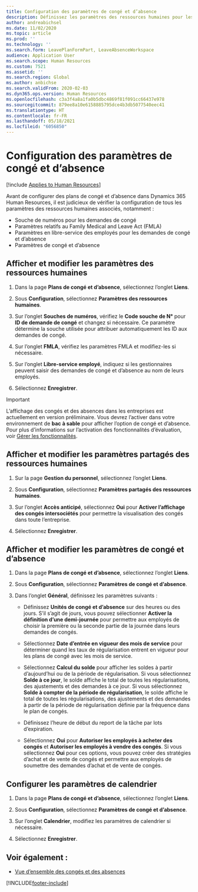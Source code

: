 ```yaml
---
title: Configuration des paramètres de congé et d’absence
description: Définissez les paramètres des ressources humaines pour les congés et les absences dans Dynamics 365 Human Resources.
author: andreabichsel
ms.date: 11/02/2020
ms.topic: article
ms.prod: ''
ms.technology: ''
ms.search.form: LeavePlanFormPart, LeaveAbsenceWorkspace
audience: Application User
ms.search.scope: Human Resources
ms.custom: 7521
ms.assetid: ''
ms.search.region: Global
ms.author: anbichse
ms.search.validFrom: 2020-02-03
ms.dyn365.ops.version: Human Resources
ms.openlocfilehash: c3a3f4a8a1fa0b5dbc4869f81f091cc66437e978
ms.sourcegitcommit: 879ee8a10e6158885795dce4b3db5077540eec41
ms.translationtype: HT
ms.contentlocale: fr-FR
ms.lasthandoff: 05/18/2021
ms.locfileid: "6056850"
---
```

# <a name="configure-leave-and-absence-parameters"></a>Configuration des paramètres de congé et d’absence

[!include [Applies to Human Resources](../includes/applies-to-hr.md)]

Avant de configurer des plans de congé et d’absence dans Dynamics 365 Human Resources, il est judicieux de vérifier la configuration de tous les paramètres des ressources humaines associés, notamment :

- Souche de numéros pour les demandes de congé
- Paramètres relatifs au Family Medical and Leave Act (FMLA)
- Paramètres en libre-service des employés pour les demandes de congé et d’absence
- Paramètres de congé et d’absence

## <a name="view-and-change-human-resources-parameters"></a>Afficher et modifier les paramètres des ressources humaines

1. Dans la page **Plans de congé et d’absence**, sélectionnez l’onglet **Liens**.

2. Sous **Configuration**, sélectionnez **Paramètres des ressources humaines**.

3. Sur l’onglet **Souches de numéros**, vérifiez le **Code souche de N°** pour **ID de demande de congé** et changez si nécessaire. Ce paramètre détermine la souche utilisée pour attribuer automatiquement les ID aux demandes de congé.

4. Sur l’onglet **FMLA**, vérifiez les paramètres FMLA et modifiez-les si nécessaire.

5. Sur l’onglet **Libre-service employé**, indiquez si les gestionnaires peuvent saisir des demandes de congé et d’absence au nom de leurs employés.

7. Sélectionnez **Enregistrer**.

>[!IMPORTANT]
>L’affichage des congés et des absences dans les entreprises est actuellement en version préliminaire. Vous devrez l’activer dans votre environnement de **bac à sable** pour afficher l’option de congé et d’absence. Pour plus d’informations sur l’activation des fonctionnalités d’évaluation, voir [Gérer les fonctionnalités](hr-admin-manage-features.md).

## <a name="view-and-change-human-resources-shared-parameters"></a>Afficher et modifier les paramètres partagés des ressources humaines

1. Sur la page **Gestion du personnel**, sélectionnez l’onglet **Liens**.

2. Sous **Configuration**, sélectionnez **Paramètres partagés des ressources humaines**.

3. Sur l’onglet **Accès anticipé**, sélectionnez **Oui** pour **Activer l’affichage des congés intersociétés** pour permettre la visualisation des congés dans toute l’entreprise.

4. Sélectionnez **Enregistrer**.

## <a name="view-and-change-leave-and-absence-parameters"></a>Afficher et modifier les paramètres de congé et d’absence

1. Dans la page **Plans de congé et d’absence**, sélectionnez l’onglet **Liens**.

2. Sous **Configuration**, sélectionnez **Paramètres de congé et d’absence**.

3. Dans l’onglet **Général**, définissez les paramètres suivants :
 
    - Définissez **Unités de congé et d’absence** sur des heures ou des jours. S’il s’agit de jours, vous pouvez sélectionner **Activer la définition d’une demi-journée** pour permettre aux employés de choisir la première ou la seconde partie de la journée dans leurs demandes de congés. 

    - Sélectionnez **Date d’entrée en vigueur des mois de service** pour déterminer quand les taux de régularisation entrent en vigueur pour les plans de congé avec les mois de service.

    - Sélectionnez **Calcul du solde** pour afficher les soldes à partir d’aujourd’hui ou de la période de régularisation. Si vous sélectionnez **Solde à ce jour**, le solde affiche le total de toutes les régularisations, des ajustements et des demandes à ce jour. Si vous sélectionnez **Solde à compter de la période de régularisation**, le solde affiche le total de toutes les régularisations, des ajustements et des demandes à partir de la période de régularisation définie par la fréquence dans le plan de congés. 

    - Définissez l’heure de début du report de la tâche par lots d’expiration.  
    
    - Sélectionnez **Oui** pour **Autoriser les employés à acheter des congés** et **Autoriser les employés à vendre des congés**. Si vous sélectionnez **Oui** pour ces options, vous pouvez créer des stratégies d’achat et de vente de congés et permettre aux employés de soumettre des demandes d’achat et de vente de congés.

## <a name="configure-calendar-parameters"></a>Configurer les paramètres de calendrier

1. Dans la page **Plans de congé et d’absence**, sélectionnez l’onglet **Liens**.

2. Sous **Configuration**, sélectionnez **Paramètres de congé et d’absence**.

3. Sur l’onglet **Calendrier**, modifiez les paramètres de calendrier si nécessaire.

4. Sélectionnez **Enregistrer**.

## <a name="see-also"></a>Voir également :

- [Vue d’ensemble des congés et des absences](hr-leave-and-absence-overview.md)


[!INCLUDE[footer-include](../includes/footer-banner.md)]